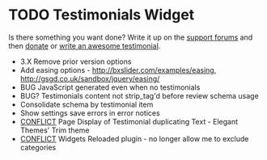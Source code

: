 # TODO Testimonials Widget

Is there something you want done? Write it up on the [support forums](http://wordpress.org/support/plugin/testimonials-widget) and then [donate](http://aihr.us/about-aihrus/donate/) or [write an awesome testimonial](http://aihr.us/about-aihrus/testimonials/add-testimonial/).

* 3.X Remove prior version options
* Add easing options - http://bxslider.com/examples/easing, http://gsgd.co.uk/sandbox/jquery/easing/
* BUG JavaScript generated even when no testimonials
* BUG? Testimonials content not strip_tag'd before review schema usage
* Consolidate schema by testimonial item 
* Show settings save errors in error notices
* [CONFLICT](http://wordpress.org/support/topic/page-display-of-testimonial-duplicating-text?replies=11) Page Display of Testimonial duplicating Text - Elegant Themes' Trim theme
* [CONFLICT](https://aihrus.zendesk.com/agent/#/tickets/562) Widgets Reloaded plugin - no longer allow me to exclude categories
